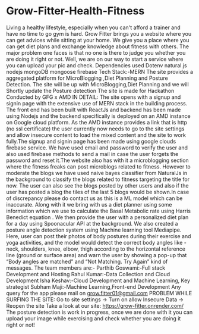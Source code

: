 # Grow-Fitter-Health-Fitness
Living a healthy lifestyle, especially when you can't afford a trainer and have no time to go gym is hard. Grow Fitter brings you a website where you can get advices while sitting at your home. We give you a place where you can get diet plans and exchange knowledge about fitness with others. The major problem one faces is that no one is there to judge you whether you are doing it right or not. Well, we are on our way to start a service where you can upload your pic and check. 
Dependencies used Dotenv natural.js nodejs mongoDB mongoose firebase 
Tech Stack:-MERN
The site provides a aggregated platform for MicroBlogging ,Diet Planning and Posture Detection.
The site will be up with MicroBlogging,Diet Planning and we will Shortly update the Posture detection
The site is made for Hackathon Conducted by GFG x AMD
IN DETAIL:
The site opens with a signup and signin page with the extensive use of MERN stack in the building process. The front end has been built with ReactJs and backend has been made using Nodejs and the backend specifically is deployed on an AMD instance on Google cloud platform. As the AMD instance provides a link that is http (no ssl certificate) the user currently now needs to go to the site settings and allow insecure content to load the mixed content and the site to work fully.The signup and signin page has been made using google clouds firebase service. We have used email and password to verify the user and also used firebase methods to send a mail in case the user forgets the password and reset it.The website also has with it a microblogging section where the fitness freaks can post microblogs related to fitness. However to moderate the blogs we have used naive bayes classifier from NaturalJs in the background to classify the blogs related to fitness targeting the title for now. The user can also see the blogs posted by other users and also if the user has posted a blog the tiles of the last 5 blogs would be shown.In case of discrepancy please do contact us as this is a ML model which can be inaccurate. Along with it we bring with us a diet planner using some information which we use to calculate the Basal Metabolic rate using Harris Benedict equation . We then provide the user with a personalized diet plan for a day using Spoonacular API at the background.
We also created a posture angle detection system using Machine learning tool Mediapipe. Here, user can post their photos of body postures during their exercise and yoga activities, and the model would detect the correct body angles like - neck, shoulders, knee, elbow, thigh according to the horizontal reference line (ground or surface area) and warn the user by showing a pop-up that “Body angles are matched” and “Not Matching. Try Again” kind of messages.
The team members are:-
Parthib Goswami:-Full stack Development and Hosting
Rahul Kumar:-Data Collection and Cloud Development
Isha Keshav:-Cloud Development and Machine Learning, Key strategist
Subham Maji:-Machine Learning,Front-end Development
Any query for the app please mail on grow.fitter01@gmail.com
PROBLEM WHILE SURFING THE SITE: Go to site settings -> Turn on allow Insecure Data -> Reopen the site
Take a look at our site: https://grow-fitter.onrender.com/
The posture detection is work in progress, once we are done with it you can upload your image while exercising and check whether you are doing it right or not!
